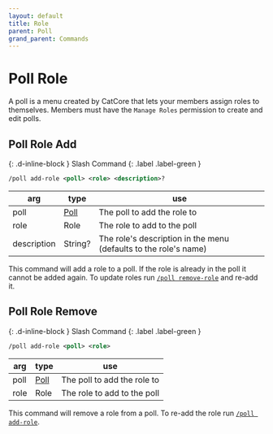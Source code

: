 ```yaml
---
layout: default
title: Role
parent: Poll
grand_parent: Commands
---
```



# Poll Role
A poll is a menu created by CatCore that lets your members assign roles to themselves. Members must have the ``Manage Roles`` permission to create and edit polls. 

## Poll Role Add
{: .d-inline-block }
Slash Command
{: .label .label-green }

```xml
/poll add-role <poll> <role> <description>?
```

| arg         | type                                       | use                                                              |
|-------------|--------------------------------------------|------------------------------------------------------------------|
| poll        | [Poll](index.md#autocomplete-option-types) | The poll to add the role to                                      |
| role        | Role                                       | The role to add to the poll                                      |
| description | String?                                    | The role's description in the menu (defaults to the role's name) |

This command will add a role to a poll. If the role is already in the poll it cannot be added again. To update roles run [``/poll remove-role``](#poll-role-remove) and re-add it.

## Poll Role Remove
{: .d-inline-block }
Slash Command
{: .label .label-green }

```xml
/poll add-role <poll> <role>
```

| arg  | type                                       | use                         |
|------|--------------------------------------------|-----------------------------|
| poll | [Poll](index.md#autocomplete-option-types) | The poll to add the role to |
| role | Role                                       | The role to add to the poll |

This command will remove a role from a poll. To re-add the role run [``/poll add-role``](#poll-role-add).

